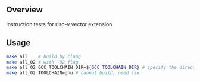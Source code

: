 ## Overview

Instruction tests for risc-v vector extension

## Usage

```bash
make all    # build by clang
make all_O2 # with -O2 flag
make all_O2 GCC_TOOLCHAIN_DIR=${GCC_TOOLCHAIN_DIR} # specify the directories of toolchains
make all_O2 TOOLCHAIN=gnu # cannot build, need fix
```

